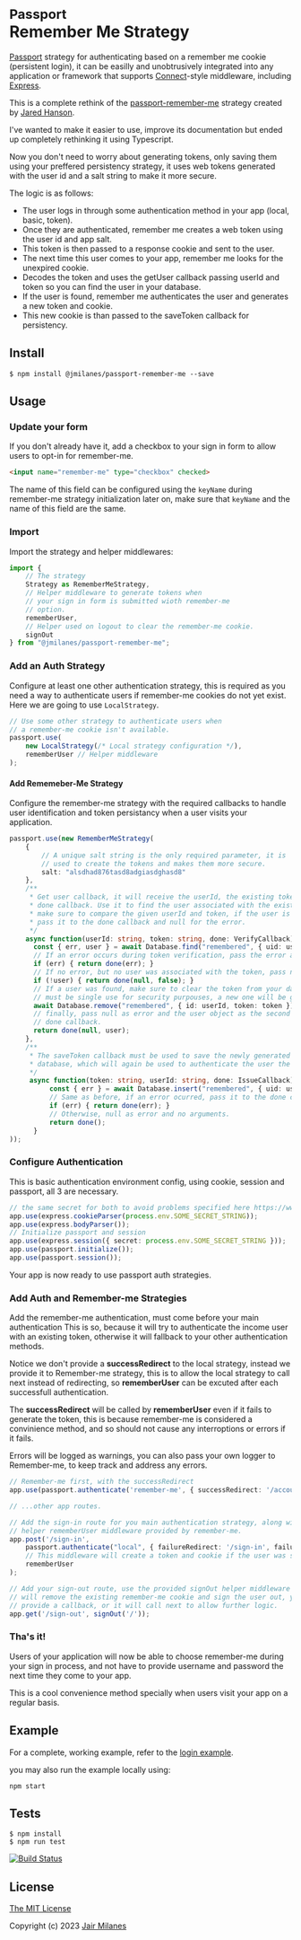 <h1>
<small style="display: block">Passport</small>
Remember Me Strategy
</h1>

[Passport](http://passportjs.org/) strategy for authenticating based on a remember me cookie (persistent login), it can be easilly and unobtrusively integrated into any application
or framework that supports [Connect](http://www.senchalabs.org/connect/)-style middleware, including [Express](http://expressjs.com/).

This is a complete rethink of the [passport-remember-me](https://github.com/jaredhanson/passport-remember-me) strategy created by [Jared Hanson](https://github.com/jaredhanson).

I've wanted to make it easier to use, improve its documentation but ended up completely rethinking it using Typescript.

Now you don't need to worry about generating tokens, only saving them using your preffered persistency strategy, it uses web tokens generated with the user id and a salt string to make it more secure.

The logic is as follows:

- The user logs in through some authentication method in your app (local, basic, token).
- Once they are authenticated, remember me creates a web token using the user id and app salt.
- This token is then passed to a response cookie and sent to the user.
- The next time this user comes to your app, remember me looks for the unexpired cookie.
- Decodes the token and uses the getUser callback passing userId and token so you can find the user in your database.
- If the user is found, remember me authenticates the user and generates a new token and cookie.
- This new cookie is than passed to the saveToken callback for persistency.


## Install

```shell
$ npm install @jmilanes/passport-remember-me --save
```

## Usage

### Update your form

If you don't already have it, add a checkbox to your sign in form to allow users to opt-in for remember-me.

```html
<input name="remember-me" type="checkbox" checked>
```

The name of this field can be configured using the `keyName` during remember-me strategy initialization later on, make sure that `keyName` and the name of this field are the same.


### Import

Import the strategy and helper middlewares:

```typescript
import {
    // The strategy
    Strategy as RememberMeStrategy,
    // Helper middleware to generate tokens when
    // your sign in form is submitted wioth remember-me
    // option.
    rememberUser,
    // Helper used on logout to clear the remember-me cookie.
    signOut
} from "@jmilanes/passport-remember-me";
```

### Add an Auth Strategy

Configure at least one other authentication strategy, this is required as you need a way to authenticate users if remember-me cookies do not yet exist.
Here we are going to use `LocalStrategy`.

```typescript
// Use some other strategy to authenticate users when
// a remember-me cookie isn't available.
passport.use(
    new LocalStrategy(/* Local strategy configuration */),
    rememberUser // Helper middleware
);
```

#### Add Rememeber-Me Strategy

Configure the remember-me strategy with the required callbacks to handle user identification and token persistancy when a user visits your application.

```typescript
passport.use(new RememberMeStrategy(
    {
        // A unique salt string is the only required parameter, it is
        // used to create the tokens and makes them more secure.
        salt: "alsdhad876tasd8adgiasdghasd8"
    },
    /**
     * Get user callback, it will receive the userId, the existing token and a 
     * done callback. Use it to find the user associated with the existing token,
     * make sure to compare the given userId and token, if the user is found,
     * pass it to the done callback and null for the error.
     */
    async function(userId: string, token: string, done: VerifyCallback) {
      const { err, user } = await Database.find("remembered", { uid: userId, token: token });
      // If an error occurs during token verification, pass the error as first argument to done
      if (err) { return done(err); }
      // If no error, but no user was associated with the token, pass null as error and false as user
      if (!user) { return done(null, false); }
      // If a user was found, make sure to clear the token from your database, tokens
      // must be single use for security purpouses, a new one will be generated.
      await Database.remove("remembered", { id: userId, token: token });
      // finally, pass null as error and the user object as the second argument to the
      // done callback.
      return done(null, user);
    },
    /**
     * The saveToken callback must be used to save the newly generated token in your
     * database, which will again be used to authenticate the user the next time around.
     */
     async function(token: string, userId: string, done: IssueCallback) {
          const { err } = await Database.insert("remembered", { uid: userId, token: token });
          // Same as before, if an error ocurred, pass it to the done callback
          if (err) { return done(err); }
          // Otherwise, null as error and no arguments.
          return done();
      }
));
```

### Configure Authentication

This is basic authentication environment config, using cookie, session and passport, all 3 are necessary.

```typescript
// the same secret for both to avoid problems specified here https://www.npmjs.com/package/express-session
app.use(express.cookieParser(process.env.SOME_SECRET_STRING));
app.use(express.bodyParser());
// Initialize passport and session
app.use(express.session({ secret: process.env.SOME_SECRET_STRING }));
app.use(passport.initialize());
app.use(passport.session());
```
Your app is now ready to use passport auth strategies.


### Add Auth and Remember-me Strategies

Add the remember-me authentication, must come before your main authentication
This is so, because it will try to authenticate the income user with an existing
token, otherwise it will fallback to your other authentication methods.

Notice we don't provide a **successRedirect** to the local strategy, instead we
provide it to Remember-me strategy, this is to allow the local strategy to call next instead of 
redirecting, so **rememberUser** can be excuted after each successfull authentication.

The **successRedirect** will be called by **rememberUser** even if it fails to generate 
the token, this is because remember-me is considered a convinience method, and so should
not cause any interroptions or errors if it fails.

Errors will be logged as warnings, you can also pass your own logger to Remember-me, to keep track
and address any errors.

```typescript
// Remember-me first, with the successRedirect
app.use(passport.authenticate('remember-me', { successRedirect: '/account' }));

// ...other app routes.

// Add the sign-in route for you main authentication strategy, along with the
// helper rememberUser middleware provided by remember-me. 
app.post('/sign-in',
    passport.authenticate("local", { failureRedirect: '/sign-in', failureFlash: true }),
    // This middleware will create a token and cookie if the user was successfuly authenticated.
    rememberUser
);

// Add your sign-out route, use the provided signOut helper middleware which
// will remove the existing remember-me cookie and sign the user out, you may
// provide a callback, or it will call next to allow further logic.
app.get('/sign-out', signOut('/'));
```

### Tha's it!

Users of your application will now be able to choose remember-me during your sign in process, and not have to provide username and password the next time they come to your app.

This is a cool convenience method specially when users visit your app on a regular basis.


## Example

For a complete, working example, refer to the [login example](https://github.com/jairmilanes/passport-remember-me/tree/master/example).

you may also run the example locally using:

```shell
npm start
```

## Tests

```shell
$ npm install
$ npm run test
```

[![Build Status](https://secure.travis-ci.org/jaredhanson/passport-remember-me.png)](http://travis-ci.org/jaredhanson/passport-remember-me)


## License

[The MIT License](http://opensource.org/licenses/MIT)

Copyright (c) 2023 [Jair Milanes](http://github.com/jairmilanes/)
